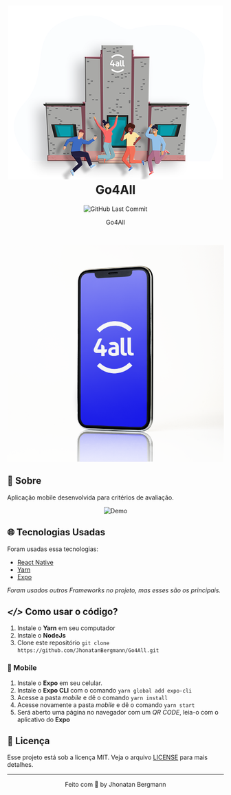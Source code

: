 <h1 align="center">
  <img src="forReadme/logo.png" alt="icon" >
  <br>
  Go4All
  <br>
</h1>

<p align="center">
  <img alt="GitHub Last Commit" src="https://img.shields.io/github/last-commit/JhonatanBergmann/Go4All" />
</p>

<p align="center">Go4All</p>

<br>

<p align="center">
  <img src="forReadme/mockup.png" alt="mockup" >
</p>

## 📅 Sobre

Aplicação mobile desenvolvida para critérios de avaliação.

<p align="center">
  <img src="forReadme/gif.gif" alt="Demo" >
</p>

## 🌐 Tecnologias Usadas
Foram usadas essa tecnologias:

- [React Native](https://reactnative.dev/)
- [Yarn](https://yarnpkg.com/)
- [Expo](https://expo.io/)

*Foram usados outros Frameworks no projeto, mas esses são os principais.*

## ***</>*** Como usar o código?
1. Instale o **Yarn** em seu computador
1. Instale o **NodeJs**
1. Clone este repositório `git clone https://github.com/JhonatanBergmann/Go4All.git`

### 📱 Mobile
1. Instale o **Expo** em seu celular.
1. Instale o **Expo CLI** com o comando `yarn global add expo-cli`
1. Acesse a pasta *mobile* e dê o comando `yarn install`
1. Acesse novamente a pasta *mobile* e dê o comando `yarn start`
1. Será aberto uma página no navegador com um *QR CODE*, leia-o com o aplicativo do **Expo**

## 📝 Licença

Esse projeto está sob a licença MIT. Veja o arquivo [LICENSE](LICENSE) para mais detalhes.

---

<p align="center">
 Feito com 💜 by Jhonatan Bergmann
</p>
